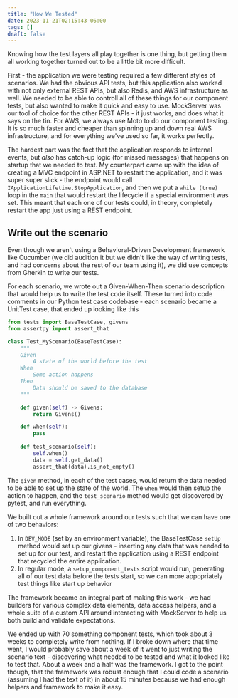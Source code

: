 ```yaml
---
title: "How We Tested"
date: 2023-11-21T02:15:43-06:00
tags: []
draft: false
---
```



Knowing how the test layers all play together is one thing, but getting them all working together turned out to be a little bit more difficult.

First - the application we were testing required a few different styles of scenarios.  We had the obvious API tests, but this application also worked with not only external REST APIs, but also Redis, and AWS infrastructure as well.  We needed to be able to controll all of these things for our component tests, but also wanted to make it quick and easy to use.  MockServer was our tool of choice for the other REST APIs - it just works, and does what it says on the tin.  For AWS, we always use Moto to do our component testing.  It is so much faster and cheaper than spinning up and down real AWS infrastructure, and for everything we've used so far, it works perfectly. 

<!--more-->

The hardest part was the fact that the application responds to internal events, but _also_ has catch-up logic (for missed messages) that happens on startup that we needed to test.  My counterpart came up with the idea of creating a MVC endpoint in ASP.NET to restart the application, and it was super super slick - the endpoint would call `IApplicationLifetime.StopApplication`, and then we put a `while (true)` loop in the `main` that would restart the lifecycle if a special environment was set.  This meant that each one of our tests could, in theory, completely restart the app just using a REST endpoint. 



## Write out the scenario

Even though we aren't using a Behavioral-Driven Development framework like Cucumber (we did audition it but we didn't like the way of writing tests, and had concerns about the rest of our team using it), we did use concepts from Gherkin to write our tests.  

For each scenario, we wrote out a Given-When-Then scenario description that would help us to write the test code itself.  These turned into code comments in our Python test case codebase - each scenario became a UnitTest case, that ended up looking like this

```python
from tests import BaseTestCase, givens
from assertpy import assert_that

class Test_MyScenario(BaseTestCase):
    """
    Given
        A state of the world before the test
    When
        Some action happens
    Then 
        Data should be saved to the database
    """

    def given(self) -> Givens:
        return Givens()

    def when(self):
        pass
    
    def test_scenario(self):
        self.when()
        data = self.get_data()
        assert_that(data).is_not_empty()
```

The `given` method, in each of the test cases, would return the data needed to be able to set up the state of the world.  The `when` would then setup the action to happen, and the `test_scenario` method would get discovered by pytest, and run everything.

We built out a whole framework around our tests such that we can have one of two behaviors:
1. In `DEV_MODE` (set by an environment variable), the BaseTestCase `setUp` method would set up our givens - inserting any data that was needed to set up for our test, and restart the application using a REST endpoint that recycled the entire application.
1. In regular mode, a `setup_component_tests` script would run, generating all of our test data before the tests start, so we can more appopriately test things like start up behavior

The framework became an integral part of making this work - we had builders for various complex data elements, data access helpers, and a whole suite of a custom API around interacting with MockServer to help us both build and validate expectations.  

We ended up with 70 something component tests, which took about 3 weeks to completely write from nothing.  If I broke down where that time went, I would probably save about a week of it went to just writing the scenario text - discovering what needed to be tested and what it looked like to test that.  About a week and a half was the framework. I got to the point though, that the framework was robust enough that I could code a scenario (assuming I had the text of it) in about 15 minutes because we had enough helpers and framework to make it easy.


